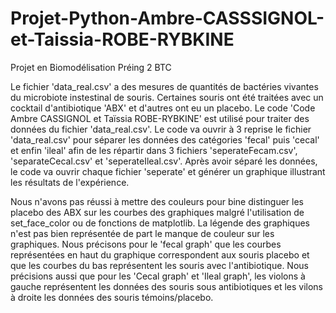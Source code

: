 # Projet-Python-Ambre-CASSSIGNOL-et-Taissia-ROBE-RYBKINE
Projet en Biomodélisation Préing 2 BTC

Le fichier 'data_real.csv' a des mesures de quantités de bactéries vivantes du microbiote instestinal de souris. Certaines souris ont été traitées avec un cocktail d'antibiotique 'ABX' et d'autres ont eu un placebo.
Le code 'Code Ambre CASSIGNOL et Taïssia ROBE-RYBKINE' est utilisé pour traiter des données du fichier 'data_real.csv'.
Le code va ouvrir à 3 reprise le fichier 'data_real.csv' pour séparer les données des catégories 'fecal' puis 'cecal' et enfin 'ileal' afin de les répartir dans 3 fichiers 'seperateFecam.csv', 'separateCecal.csv' et 'seperateIleal.csv'.
Après avoir séparé les données, le code va ouvrir chaque fichier 'seperate' et générer un graphique illustrant les résultats de l'expérience.



Nous n'avons pas réussi à mettre des couleurs pour bine distinguer les placebo des ABX sur les courbes des graphiques malgré l'utilisation de set_face_color ou de fonctions de matplotlib.
La légende des graphiques n'est pas bien représentée de part le manque de couleur sur les graphiques. 
Nous précisons pour le 'fecal graph' que les courbes représentées en haut du graphique correspondent aux souris placebo et que les courbes du bas représentent les souris avec l'antibiotique.
Nous précisions aussi que pour les 'Cecal graph' et 'Ileal graph', les violons à gauche représentent les données des souris sous antibiotiques et les vilons à droite les données des souris témoins/placebo.

